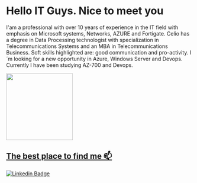 # Hello IT Guys. Nice to meet you
I'am a professional with over 10 years of experience in the IT field with emphasis on Microsoft systems, Networks, AZURE and Fortigate. Celio has a degree in Data Processing technologist with specialization in Telecommunications Systems and an MBA in Telecommunications Business.
Soft skills highlighted are: good communication and pro-activity.
I´m looking for a new opportunity in Azure, Windows Server and Devops.
Currently I have been studying AZ-700 and Devops.

<div>
  <a href="https://github.com/celio-nascimento">
  <img height="180em" src="https://github-readme-stats.vercel.app/api?username=celio-nascimento&show_icons=true&theme=dark&include_all_commits=true&count_private=true"/>
   </div>

## The best place to find me 📫

![Linkedin Badge](https://img.shields.io/badge/-LinkedIn-blue?style=flat-square&logo=Linkedin&logoColor=white&link=https://www.linkedin.com/in/celio-ricardo/)
